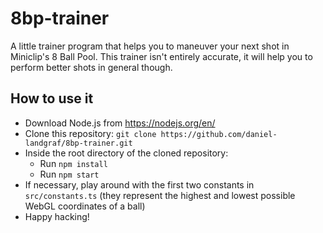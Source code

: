 # 8bp-trainer

A little trainer program that helps you to maneuver your next shot in Miniclip's 8 Ball Pool. This trainer isn't entirely accurate, it will help you to perform better shots in general though.

## How to use it

- Download Node.js from https://nodejs.org/en/
- Clone this repository: `git clone https://github.com/daniel-landgraf/8bp-trainer.git`
- Inside the root directory of the cloned repository:
  - Run `npm install`
  - Run `npm start`
- If necessary, play around with the first two constants in `src/constants.ts` (they represent the highest and lowest possible WebGL coordinates of a ball)
- Happy hacking!

